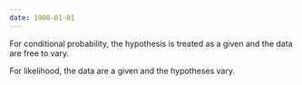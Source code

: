```yaml
---
date: 1900-01-01
---
```



For conditional probability, the hypothesis is treated as a given and the data are free to vary.

For likelihood, the data are a given and the hypotheses vary.
